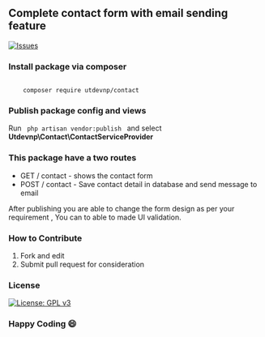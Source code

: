 ## Complete contact form with email sending feature

[![Issues](https://img.shields.io/github/issues/utdevnp/pro-contact)](https://github.com/utdevnp/pro-contact/issues)
### Install package via composer
<code>
    composer require utdevnp/contact
</code>

### Publish package config and views
Run 
<code>
    php artisan vendor:publish
</code>  and select <b> Utdevnp\Contact\ContactServiceProvider </b>

### This package have a two routes 
<ul>
    <li>GET / contact  - shows the contact form </li>
    <li>POST / contact  - Save contact detail in database and send message to email </li>
</ul>

<p>After publishing you are able to change the form design as per your requirement , You can to able to made UI validation. </p>

### How to Contribute
<ol>
  <li>Fork and edit</li>
  <li>Submit pull request for consideration</li>
</ol>

### License

[![License: GPL v3](https://img.shields.io/badge/License-GPLv3-blue.svg)](https://www.gnu.org/licenses/gpl-3.0)

### Happy Coding :smile: